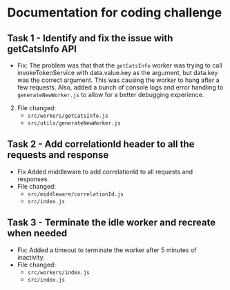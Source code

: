 # Documentation for coding challenge

## Task 1 - Identify and fix the issue with getCatsInfo API

- Fix: The problem was that that the `getCatsInfo` worker was trying to call invokeTokenService with data.value.key as the argument, but data.key was the correct argument. This was causing the worker to hang after a few requests. Also, added a bunch of console logs and error handling to `generateNewWorker.js` to allow for a better debugging experience.

2. File changed:
    - `src/workers/getCatsInfo.js`
    - `src/utils/generateNewWorker.js`

## Task 2 - Add correlationId header to all the requests and response
- Fix Added middleware to add correlationId to all requests and responses.
- File changed:
    - `src/middleware/correlationId.js`
    - `src/index.js`

## Task 3 - Terminate the idle worker and recreate when needed
- Fix: Added a timeout to terminate the worker after 5 minutes of inactivity.
- File changed:
    - `src/workers/index.js`
    - `src/index.js`